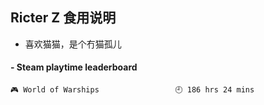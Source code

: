 ## Ricter Z 食用说明
- 喜欢猫猫，是个冇猫孤儿

<!-- steam-box start -->
#### - Steam playtime leaderboard
```text
🎮 World of Warships                 🕘 186 hrs 24 mins
```
<!-- Powered by https://github.com/YouEclipse/steam-box . -->
<!-- steam-box end -->
